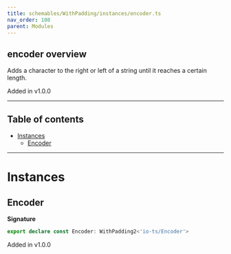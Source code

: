 ```yaml
---
title: schemables/WithPadding/instances/encoder.ts
nav_order: 108
parent: Modules
---
```


## encoder overview

Adds a character to the right or left of a string until it reaches a certain length.

Added in v1.0.0

---

<h2 class="text-delta">Table of contents</h2>

- [Instances](#instances)
  - [Encoder](#encoder)

---

# Instances

## Encoder

**Signature**

```ts
export declare const Encoder: WithPadding2<'io-ts/Encoder'>
```

Added in v1.0.0
